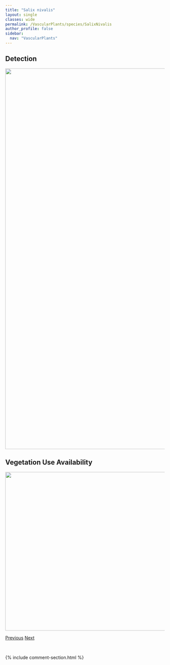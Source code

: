 ```yaml
---
title: "Salix nivalis"
layout: single
classes: wide
permalink: /VascularPlants/species/SalixNivalis
author_profile: false
sidebar:
  nav: "VascularPlants"
---
```


<h2>Detection</h2>

<a href="https://drive.google.com/uc?export=view&id=1EvnfNd90mAVTZE4Dc81uKv-3XQZwV16E">
<img src="https://drive.google.com/uc?export=view&id=1EvnfNd90mAVTZE4Dc81uKv-3XQZwV16E" height = "1200" width = "800">
</a>


<h2>Vegetation Use Availability</h2>

<a href="https://drive.google.com/uc?export=view&id=1EC2KZr31vEr35nK6f3TcbTGgBnV0IZV_">
<img src="https://drive.google.com/uc?export=view&id=1EC2KZr31vEr35nK6f3TcbTGgBnV0IZV_" height = "500" width = "1000">
</a>


<a href="/DevelopmentWebsite/VascularPlants/species/SalixMyrtillifolia" class="pagination--pager" title="Salix myrtillifolia">Previous</a> <a href="/DevelopmentWebsite/VascularPlants/species/SalixPedicellaris" class="pagination--pager" title="Salix pedicellaris">Next</a>

<p>&nbsp;</p>

{% include comment-section.html %}
